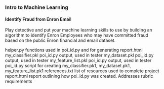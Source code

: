 ### Intro to Machine Learning
#### Identify Fraud from Enron Email

Play detective and put your machine learning skills to use by building an algorithm to identify Enron Employees who may have committed fraud based on the public Enron financial and email dataset.

helper.py		functions used in poi_id.py and for generating report.html
my_classifier.pkl	poi_id.py output, used in tester
my_dataset.pkl		poi_id.py output, used in tester
my_feature_list.pkl	poi_id.py output, used in tester
poi_id.py		script for creating my_classifier.pk1, my_dataset.pk1, my_feature_list.pk1
references.txt		list of resources used to complete project
report.html		report outlining how poi_id.py was created.  Addresses rubric requirements
